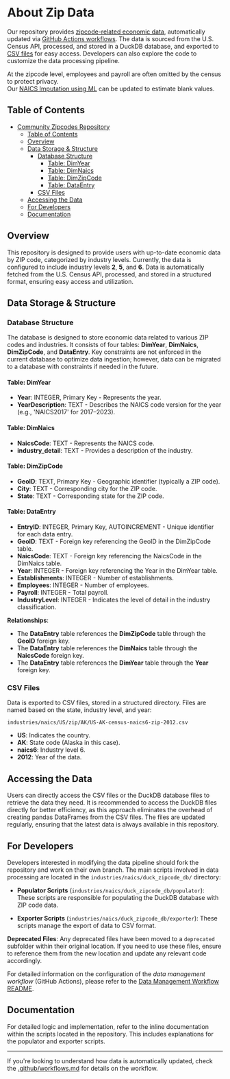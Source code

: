 # About Zip Data

Our repository provides [zipcode-related economic data](https://github.com/ModelEarth/community-zipcodes/tree/main/industries/naics/US/zip), automatically updated via [GitHub Actions workflows](https://github.com/ModelEarth/community-zipcodes/blob/main/.github/workflows.md). The data is sourced from the U.S. Census API, processed, and stored in a DuckDB database, and exported to [CSV files](https://github.com/ModelEarth/community-zipcodes/tree/main/industries/naics/US/zip) for easy access. Developers can also explore the code to customize the data processing pipeline.

At the zipcode level, employees and payroll are often omitted by the census to protect privacy.  
Our [NAICS Imputation using ML](/machine-learning) can be updated to estimate blank values.

## Table of Contents

- [Community Zipcodes Repository](#community-zipcodes-repository)
  - [Table of Contents](#table-of-contents)
  - [Overview](#overview)
  - [Data Storage & Structure](#data-storage--structure)
    - [Database Structure](#database-structure)
      - [Table: DimYear](#table-dimyear)
      - [Table: DimNaics](#table-dimnaics)
      - [Table: DimZipCode](#table-dimzipcode)
      - [Table: DataEntry](#table-dataentry)
    - [CSV Files](#csv-files)
  - [Accessing the Data](#accessing-the-data)
  - [For Developers](#for-developers)
  - [Documentation](#documentation)

## Overview

This repository is designed to provide users with up-to-date economic data by ZIP code, categorized by industry levels. Currently, the data is configured to include industry levels **2**, **5**, and **6**. Data is automatically fetched from the U.S. Census API, processed, and stored in a structured format, ensuring easy access and utilization.

## Data Storage & Structure

### Database Structure

The database is designed to store economic data related to various ZIP codes and industries. It consists of four tables: **DimYear**, **DimNaics**, **DimZipCode**, and **DataEntry**. Key constraints are not enforced in the current database to optimize data ingestion; however, data can be migrated to a database with constraints if needed in the future.

#### Table: DimYear
- **Year**: INTEGER, Primary Key - Represents the year.
- **YearDescription**: TEXT - Describes the NAICS code version for the year (e.g., 'NAICS2017' for 2017–2023).

#### Table: DimNaics
- **NaicsCode**: TEXT - Represents the NAICS code.
- **industry_detail**: TEXT - Provides a description of the industry.

#### Table: DimZipCode
- **GeoID**: TEXT, Primary Key - Geographic identifier (typically a ZIP code).
- **City**: TEXT - Corresponding city for the ZIP code.
- **State**: TEXT - Corresponding state for the ZIP code.

#### Table: DataEntry
- **EntryID**: INTEGER, Primary Key, AUTOINCREMENT - Unique identifier for each data entry.
- **GeoID**: TEXT - Foreign key referencing the GeoID in the DimZipCode table.
- **NaicsCode**: TEXT - Foreign key referencing the NaicsCode in the DimNaics table.
- **Year**: INTEGER - Foreign key referencing the Year in the DimYear table.
- **Establishments**: INTEGER - Number of establishments.
- **Employees**: INTEGER - Number of employees.
- **Payroll**: INTEGER - Total payroll.
- **IndustryLevel**: INTEGER - Indicates the level of detail in the industry classification.

**Relationships**:
- The **DataEntry** table references the **DimZipCode** table through the **GeoID** foreign key.
- The **DataEntry** table references the **DimNaics** table through the **NaicsCode** foreign key.
- The **DataEntry** table references the **DimYear** table through the **Year** foreign key.

### CSV Files

Data is exported to CSV files, stored in a structured directory. Files are named based on the state, industry level, and year:

```plaintext
industries/naics/US/zip/AK/US-AK-census-naics6-zip-2012.csv
```

- **US**: Indicates the country.
- **AK**: State code (Alaska in this case).
- **naics6**: Industry level 6.
- **2012**: Year of the data.

## Accessing the Data

Users can directly access the CSV files or the DuckDB database files to retrieve the data they need. It is recommended to access the DuckDB files directly for better efficiency, as this approach eliminates the overhead of creating pandas DataFrames from the CSV files. The files are updated regularly, ensuring that the latest data is always available in this repository.

## For Developers

Developers interested in modifying the data pipeline should fork the repository and work on their own branch. The main scripts involved in data processing are located in the `industries/naics/duck_zipcode_db/` directory:

- **Populator Scripts** (`industries/naics/duck_zipcode_db/populator`): These scripts are responsible for populating the DuckDB database with ZIP code data.

- **Exporter Scripts** (`industries/naics/duck_zipcode_db/exporter`): These scripts manage the export of data to CSV format.

**Deprecated Files**: Any deprecated files have been moved to a `deprecated` subfolder within their original location. If you need to use these files, ensure to reference them from the new location and update any relevant code accordingly.

For detailed information on the configuration of the *data management workflow* (GitHub Actions), please refer to the [Data Management Workflow README](.github/README.md).

## Documentation

For detailed logic and implementation, refer to the inline documentation within the scripts located in the repository. This includes explanations for the populator and exporter scripts.

---

If you're looking to understand how data is automatically updated, check the [.github/workflows.md](https://github.com/ModelEarth/community-zipcodes/blob/main/.github/workflows.md) for details on the workflow.

